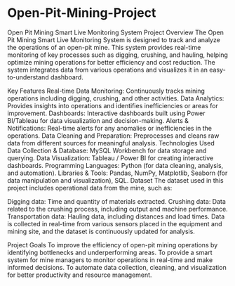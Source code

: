 # Open-Pit-Mining-Project


Open Pit Mining Smart Live Monitoring System
Project Overview
The Open Pit Mining Smart Live Monitoring System is designed to track and analyze the operations of an open-pit mine. This system provides real-time monitoring of key processes such as digging, crushing, and hauling, helping optimize mining operations for better efficiency and cost reduction. The system integrates data from various operations and visualizes it in an easy-to-understand dashboard.

Key Features
Real-time Data Monitoring: Continuously tracks mining operations including digging, crushing, and other activities.
Data Analytics: Provides insights into operations and identifies inefficiencies or areas for improvement.
Dashboards: Interactive dashboards built using Power BI/Tableau for data visualization and decision-making.
Alerts & Notifications: Real-time alerts for any anomalies or inefficiencies in the operations.
Data Cleaning and Preparation: Preprocesses and cleans raw data from different sources for meaningful analysis.
Technologies Used
Data Collection & Database: MySQL Workbench for data storage and querying.
Data Visualization: Tableau / Power BI for creating interactive dashboards.
Programming Languages: Python (for data cleaning, analysis, and automation).
Libraries & Tools: Pandas, NumPy, Matplotlib, Seaborn (for data manipulation and visualization), SQL.
Dataset
The dataset used in this project includes operational data from the mine, such as:

Digging data: Time and quantity of materials extracted.
Crushing data: Data related to the crushing process, including output and machine performance.
Transportation data: Hauling data, including distances and load times.
Data is collected in real-time from various sensors placed in the equipment and mining site, and the dataset is continuously updated for analysis.

Project Goals
To improve the efficiency of open-pit mining operations by identifying bottlenecks and underperforming areas.
To provide a smart system for mine managers to monitor operations in real-time and make informed decisions.
To automate data collection, cleaning, and visualization for better productivity and resource management.
